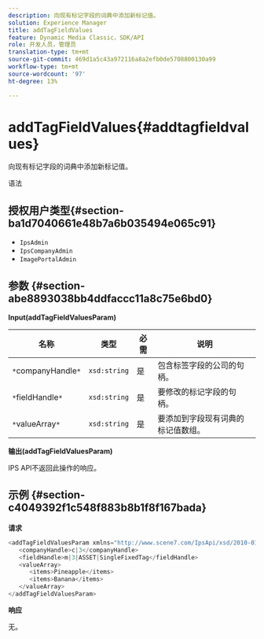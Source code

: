 ```yaml
---
description: 向现有标记字段的词典中添加新标记值。
solution: Experience Manager
title: addTagFieldValues
feature: Dynamic Media Classic，SDK/API
role: 开发人员，管理员
translation-type: tm+mt
source-git-commit: 469d1a5c43a972116a8a2efb0de5708800130a99
workflow-type: tm+mt
source-wordcount: '97'
ht-degree: 13%

---
```



# addTagFieldValues{#addtagfieldvalues}

向现有标记字段的词典中添加新标记值。

语法

## 授权用户类型{#section-ba1d7040661e48b7a6b035494e065c91}

* `IpsAdmin`
* `IpsCompanyAdmin`
* `ImagePortalAdmin`

## 参数 {#section-abe8893038bb4ddfaccc11a8c75e6bd0}

**Input(addTagFieldValuesParam)**

| 名称 | 类型 | 必需 | 说明 |
|---|---|---|---|
| `*`companyHandle`*` | `xsd:string` | 是 | 包含标签字段的公司的句柄。 |
| `*`fieldHandle`*` | `xsd:string` | 是 | 要修改的标记字段的句柄。 |
| `*`valueArray`*` | `xsd:string` | 是 | 要添加到字段现有词典的标记值数组。 |

**输出(addTagFieldValuesParam)**

IPS API不返回此操作的响应。

## 示例 {#section-c4049392f1c548f883b8b1f8f167bada}

**请求**

```java
<addTagFieldValuesParam xmlns="http://www.scene7.com/IpsApi/xsd/2010-01-31">
   <companyHandle>c|3</companyHandle>
   <fieldHandle>m|3|ASSET|SingleFixedTag</fieldHandle>
   <valueArray>
      <items>Pineapple</items>
      <items>Banana</items>
   </valueArray>
</addTagFieldValuesParam>
```

**响应**

无。
